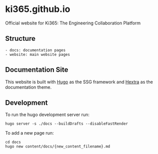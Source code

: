 # ki365.github.io

Official website for Ki365: The Engineering Collaboration Platform

## Structure

```
- docs: documentation pages
- website: main website pages
```

## Documentation Site

This website is built with [Hugo](https://gohugo.io/) as the SSG framework and [Hextra](https://imfing.github.io/hextra/) as the documentation theme.

## Development

To run the hugo development server run:

```
hugo server -s ./docs --buildDrafts --disableFastRender
```

To add a new page run:

```
cd docs
hugo new content/docs/{new_content_filename}.md
```
